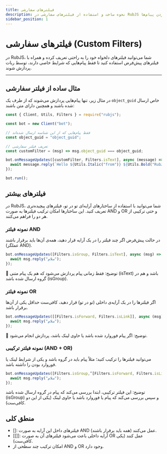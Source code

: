 ```yaml
---
title: فیلترهای سفارشی
description: نحوه ساخت و استفاده از فیلترهای سفارشی در RubJS برای فیلتر کردن پیام‌ها.
sidebar_position: 1
---
```


# فیلترهای سفارشی (Custom Filters)

در RubJS، شما می‌توانید فیلترهای دلخواه خود را به راحتی تعریف کرده و همراه با فیلترهای پیش‌فرض استفاده کنید تا فقط پیام‌هایی که شرایط خاصی دارند، توسط ربات پردازش شوند.

---

## مثال ساده از فیلتر سفارشی

در مثال زیر، تنها پیام‌هایی پردازش می‌شوند که از طرف یک `object_guid` خاص ارسال شده باشند و همچنین دارای متن باشند:

```js
const { Client, Utils, Filters } = require("rubjs");

const bot = new Client("bot");

// فقط پیام‌هایی که از این شناسه ارسال شده‌اند
const object_guid = "object_guid";

// تعریف فیلتر سفارشی
const customFilter = (msg) => msg.object_guid === object_guid;

bot.onMessageUpdates([customFilter, Filters.isText], async (message) => {
  await message.reply(`Hello ${Utils.Italic("from")} ${Utils.Bold("RubJS")}!`);
});

bot.run();
```

## فیلترهای بیشتر
در RubJS، شما می‌توانید با استفاده از ساختارهای آرایه‌ای تو در تو، فیلترهای پیچیده‌تری تعریف کنید. این ساختارها امکان ترکیب فیلترها به صورت AND و OR و حتی ترکیبی از هر دو را فراهم می‌کنند.

### نمونه فیلتر AND
در حالت پیش‌فرض اگر چند فیلتر را در یک آرایه قرار دهید، همه‌ی آن‌ها باید برقرار باشند (عملگر AND).
```js
bot.onMessageUpdates([Filters.isGroup, Filters.isText], async (msg) => {
  await msg.reply("سلام");
});
```

📌 توضیح: فقط زمانی پیام پردازش می‌شود که هم یک پیام متنی (isText) باشد و هم در گروه ارسال شده باشد (isGroup).

### نمونه فیلتر OR
اگر فیلترها را در یک آرایه‌ی داخلی (تو در تو) قرار دهید، کافی‌ست حداقل یکی از آن‌ها برقرار باشد.

```js
bot.onMessageUpdates([[Filters.isForward, Filters.isLink]], async (msg) => {
  await msg.reply("سلام");
});
```

📌 توضیح: اگر پیام فوروارد شده باشد یا حاوی لینک باشد، پردازش انجام می‌شود.

### نمونه فیلتر ترکیبی (AND + OR)
می‌توانید فیلترها را ترکیب کنید؛ مثلاً پیام باید در گروه باشد و یکی از شرایط لینک یا فوروارد بودن را داشته باشد.

```js
bot.onMessageUpdates([Filters.isGroup, ّ[Filters.isForward, Filters.isLink]], async (msg) => {
  await msg.reply("سلام");
});
```

توضیح: این فیلتر ترکیبی، ابتدا بررسی می‌کند که پیام در گروه ارسال شده باشد (isGroup) و سپس بررسی می‌کند که پیام یا فوروارد باشد یا حاوی لینک (یکی از این دو کافی‌ست).

## منطق کلی
- []: فیلترهای داخل این آرایه به صورت AND عمل می‌کنند (همه باید برقرار باشند).
- [[]]: آرایه داخلی باعث می‌شود فیلترهای آن به صورت OR عمل کنند (یکی کافی‌ست).
- امکان ترکیب چند سطحی از AND و OR وجود دارد.

